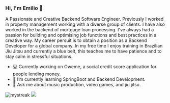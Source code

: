 ### Hi, I'm Emilio 👋

A Passionate and Creative Backend Software Engineer. Previously I worked in property management working with a diverse group of clients. I have also worked in the 
backend of mortgage loan processing. I've always had a passion for building and optimising job functions and best practices in a creative way. My career persuit is to 
obtain a position as a Backend Developer for a global company. In my free time I enjoy training in Brazilian Jiu Jitsu and currently a blue belt, this teaches me to have patience and to stay calm in stressful situations.



- 💻 Currently working on Oweme, a social credit score application for people lending money.
- 🌱 I’m currently learning SpringBoot and Backend Development.
- 💭 Ask me about music production, video games, and jiu jitsu.

<img src="https://github-readme-streak-stats.herokuapp.com/?user=Epiraino&theme=tokyonight" alt="mystreak"/>
<img src="https://github-profile-trophy.vercel.app/?username=Epiraino&theme=juicyfresh&no-bg=true" />

